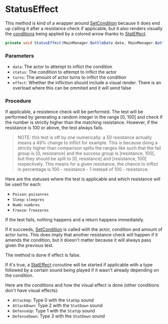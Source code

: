 # StatusEffect
This method is kind of a wrapper around [SetCondition](SetCondition.md) because it does end up calling it after a resistance check if applicable, but it also renders visually the [conditions](../Conditions.md) being applied by a colored arrow thanks to [StatEffect](../../Visual%20rendering/StatEffect.md).

```cs
private void StatusEffect(MainManager.BattleData data, MainManager.BattleCondition status, int turns, bool effect)
```

### Parameters

- `data`: The actor to attempt to inflict the condition
- `status`: The condition to attempt to inflict the actor
- `turns`: The amount of actor turns to inflict the condition
- `effect`: Whether the infliction should include a visual render. There is an overload where this can be ommited and it will send false

### Procedure

If applicable, a resistence check will be performed. The test will be performed by generating a random integer in the range \[0, 100\[ and check if the number is strictly higher than the matching resistance. However, if the resistance is 100 or above, the test always fails.

> NOTE: this test is off by one numerically: a 50 resistance actually means a 49% change to inflict for example. This is because doing a strictly higher than comparison splits the ranges like such that the fail group is \[0, resistance\] and the success group is \]resistance, 100\[, but they should be split to \[0, resistance\[ and \[resistance, 100\[ respectively. This means for a given resistance, the chance to inflict in percentage is 100 - resistance - 1 instead of 100 - resistance.

Here are the statuses where the test is applicable and which resistance will be used for each:

- `Poison`: `poisonres`
- `Sleep`: `sleepres`
- `Numb`: `numbres`
- `Freeze`: `freezeres`

If the test fails, nothing happens and a return happens immediately.

If it succeeds, [SetCondition](SetCondition.md) is called with the actor, condition and amount of actor turns. This does imply that another resistance check will happen if it amends the condition, but it doesn't matter because it will always pass given the previous test.

The method is done if effect is false.

If it's true, a [StatEffect](../../Visual%20rendering/StatEffect.md) coroutine will be started if applicable with a type followed by a certain sound being played if it wasn't already depending on the condition.

Here are the conditions and how the visual effect is done (other conditions don't have visual effects):

- `AttackUp`: Type 0 with the `StatUp` sound
- `AttackDown`: Type 2 with the `StatDown` sound
- `DefenseUp`: Type 1 with the `StatUp` sound
- `DefenseDown`: Type 3 with the `StatDown` sound

